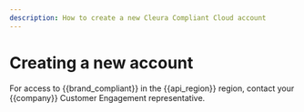 ```yaml
---
description: How to create a new Cleura Compliant Cloud account
---
```

# Creating a new account

For access to {{brand_compliant}} in the {{api_region}} region, contact your {{company}} Customer Engagement representative.
